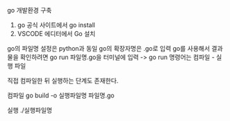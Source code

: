 go 개발환경 구축

1. go 공식 사이트에서 go install
2. VSCODE 에디터에서 Go 설치

go의 파일명 설정은 python과 동일
go의 확장자명은 .go로 입력
go를 사용해서 결과물을 확인하려면 go run 파일명.go을 터미널에 입력
-> go run 명령어는 컴파일 - 실행 파일 

직접 컴파일한 뒤 실행하는 단계도 존재한다.

컴파일
go build -o 실행파일명 파일명.go

실행
./실행파일명